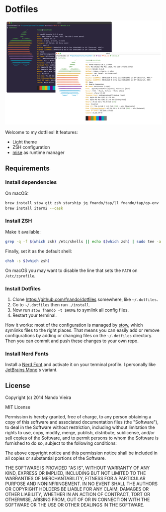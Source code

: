 # Dotfiles

![Screenshot of my terminal](https://github.com/fnando/dotfiles/blob/main/terminal.png)

Welcome to my dotfiles! It features:

- Light theme
- ZSH configuration
- [mise](https://mise.jdx.dev/) as runtime manager

## Requirements

### Install dependencies

On macOS:

```bash
brew install stow git zsh starship jq fnando/tap/ll fnando/tap/op-env
brew install iterm2 --cask
```

### Install ZSH

Make it available:

```bash
grep -q -f $(which zsh) /etc/shells || echo $(which zsh) | sudo tee -a /etc/shells
```

Finally, set it as the default shell:

```bash
chsh -s $(which zsh)
```

On macOS you may want to disable the line that sets the `PATH` on
`/etc/zprofile`.

### Install Dotfiles

1. Clone https://github.com/fnando/dotfiles somewhere, like `~/.dotfiles`.
2. Go to `~/.dotfiles` then run `./install`.
3. Now run `stow fnando -t $HOME` to symlink all config files.
4. Restart your terminal.

How it works: most of the configuration is managed by
[stow](https://www.gnu.org/software/stow/), which symlinks files to the right
places. That means you can easily add or remove configurations by adding or
changing files on the `~/.dotfiles` directory. Then you can commit and push
these changes to your own repo.

### Install Nerd Fonts

Install a [Nerd Font](https://github.com/ryanoasis/nerd-fonts) and activate it
on your terminal profile. I personally like
[JetBrains Mono](https://www.jetbrains.com/lp/mono/)'s variant.

## License

Copyright (c) 2014 Nando Vieira

MIT License

Permission is hereby granted, free of charge, to any person obtaining a copy of
this software and associated documentation files (the "Software"), to deal in
the Software without restriction, including without limitation the rights to
use, copy, modify, merge, publish, distribute, sublicense, and/or sell copies of
the Software, and to permit persons to whom the Software is furnished to do so,
subject to the following conditions:

The above copyright notice and this permission notice shall be included in all
copies or substantial portions of the Software.

THE SOFTWARE IS PROVIDED "AS IS", WITHOUT WARRANTY OF ANY KIND, EXPRESS OR
IMPLIED, INCLUDING BUT NOT LIMITED TO THE WARRANTIES OF MERCHANTABILITY, FITNESS
FOR A PARTICULAR PURPOSE AND NONINFRINGEMENT. IN NO EVENT SHALL THE AUTHORS OR
COPYRIGHT HOLDERS BE LIABLE FOR ANY CLAIM, DAMAGES OR OTHER LIABILITY, WHETHER
IN AN ACTION OF CONTRACT, TORT OR OTHERWISE, ARISING FROM, OUT OF OR IN
CONNECTION WITH THE SOFTWARE OR THE USE OR OTHER DEALINGS IN THE SOFTWARE.
